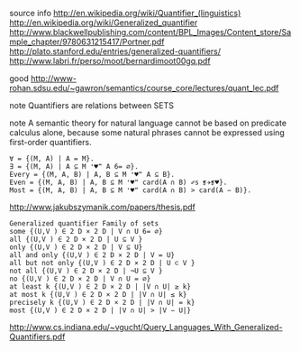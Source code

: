 
source info
  http://en.wikipedia.org/wiki/Quantifier_(linguistics)
  http://en.wikipedia.org/wiki/Generalized_quantifier
  http://www.blackwellpublishing.com/content/BPL_Images/Content_store/Sample_chapter/9780631215417/Portner.pdf
  http://plato.stanford.edu/entries/generalized-quantifiers/
  http://www.labri.fr/perso/moot/bernardimoot00gq.pdf

  good
    http://www-rohan.sdsu.edu/~gawron/semantics/course_core/lectures/quant_lec.pdf

note Quantifiers are relations between SETS

note A semantic theory for natural language cannot be based on predicate calculus alone, because some natural phrases cannot be expressed using first-order quantifiers.

```
∀ = {(M, A) | A = M}.
∃ = {(M, A) | A ⊆ M ❛♥❞ A 6= ∅}.
Every = {(M, A, B) | A, B ⊆ M ❛♥❞ A ⊆ B}.
Even = {(M, A, B) | A, B ⊆ M ❛♥❞ card(A ∩ B) ✐s ❡✈❡♥}.
Most = {(M, A, B) | A, B ⊆ M ❛♥❞ card(A ∩ B) > card(A − B)}.
```

http://www.jakubszymanik.com/papers/thesis.pdf

```
Generalized quantifier Family of sets
some {(U,V ) ∈ 2 D × 2 D | V ∩ U 6= ∅}
all {(U,V ) ∈ 2 D × 2 D | U ⊆ V }
only {(U,V ) ∈ 2 D × 2 D | V ⊆ U}
all and only {(U,V ) ∈ 2 D × 2 D | V = U}
all but not only {(U,V ) ∈ 2 D × 2 D | U ⊂ V }
not all {(U,V ) ∈ 2 D × 2 D | ¬U ⊆ V }
no {(U,V ) ∈ 2 D × 2 D | V ∩ U = ∅}
at least k {(U,V ) ∈ 2 D × 2 D | |V ∩ U| ≥ k}
at most k {(U,V ) ∈ 2 D × 2 D | |V ∩ U| ≤ k}
precisely k {(U,V ) ∈ 2 D × 2 D | |V ∩ U| = k}
most {(U,V ) ∈ 2 D × 2 D | |V ∩ U| > |V − U|}
```

http://www.cs.indiana.edu/~vgucht/Query_Languages_With_Generalized-Quantifiers.pdf
